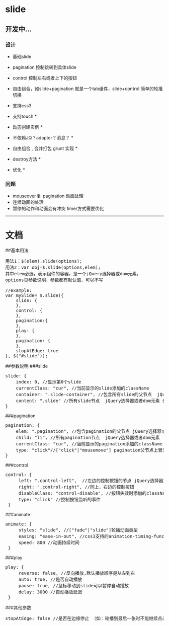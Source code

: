 slide
=====

## 开发中... ##


### 设计 ###
- 基础slide

- pagination 控制跳转到具体slide

- control 控制左右或者上下的按钮

- 自由组合，如slide+pagination 就是一个tab组件，slide+control 简单的轮播切换

- 支持css3

- 支持touch *

- 动态创建实例 *

- 不依赖JQ？adapter？消息？ *

- 自由组合 , 合并打包 grunt 实现 *

- destroy方法 *

- 优化 *


### 问题 ###
 - mouseover 到 pagination 动画处理
 - 连续动画的处理
 - 暂停的动作和动画会有冲突 timer方式需要优化

***
# 文档  
##基本用法
<pre>
用法1：$(elem).slide(options);
用法2：var obj=$.slide(options,elem);
其中elem必选，表示组件的容器，是一个jQuery选择器或dom元素。
options见参数说明，参数都有默认值，可以不写

//example:
var mySlide= $.slide({
    slide: {
    },
    control: {
    },
    pagination:{
    },
    play: {
    },
    pagination: {
    },
    stopAtEdge: true
}, $("#slide"));
</pre>
##参数说明
###slide
<pre>
slide: {
    index: 0, //显示第0个slide
    currentClass: "cur", //当前显示的slide添加的className
    container: ".slide-container", //包含所有slide的父节点  jQuery选择器或者dom元素 $(opts.container, this.element)
    content: ".slide" //所有slide节点  jQuery选择器或者dom元素 $(opts.content, this.container)
}
</pre>

###pagination
<pre>
pagination: {
    elem: ".pagination", //包含pagination的父节点 jQuery选择器或者dom元素 $(opts.elem)
    child: "li", //所有pagination节点  jQuery选择器或者dom元素  $(opts.child, 父节点)
    currentClass: "cur", //当前显示的pagination添加的className
    type: "click"//["click"|"mousemove"] pagination父节点上冒泡监听的事件类型
}
</pre>

###control
<pre>
control: {
     left: ".control-left",  //左边的控制按钮的节点 jQuery选择器或者dom元素  $(opts.left)
     right: ".control-right", //同上，右边的控制按钮
     disableClass: "control-disable", //按钮失效时添加的className （非循环轮播的情况下可以使用）
     type: "click" //控制按钮监听的事件
 }
</pre>

###animate
<pre>
animate: {
     styles: "slide", //["fade"|"slide"]轮播动画类型
     easing: "ease-in-out", //css3支持的animation-timing-function. (由于jQuery默认只提供"linear" 和 "swing",在不支持css3的浏览器，easing的参数不为linear时全部变为swing)
     speed: 800 //动画持续时间
 }
</pre>

###play
<pre>
play: {
     reverse: false, //反向播放,默认播放顺序是从左到右
     auto: true, //是否自动播放
     pause: true, //鼠标移动到slide可以暂停自动播放
     delay: 3000 //自动播放延迟
 }
</pre>

###其他参数
<pre>
stopAtEdge: false //是否在边缘停止 （如：轮播到最后一张时不能继续点击向后）
</pre>









